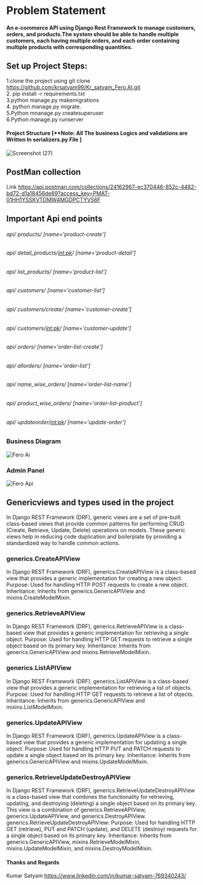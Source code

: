 # Problem Statement
#### An e-commerce API using Django Rest Framework to manage customers, orders, and products.The system should be able to handle multiple customers, each having multiple orders, and each order containing multiple products with corresponding quantities.


## Set up Project Steps:
1.clone the project using git clone https://github.com/krsatyam99/Kr_satyam_Fero.AI.git \
2. pip install -r requirements.txt\
3.python manage.py makemigrations\
4. python manage.py migrate.\
5.Python mnanage.py createsuperuser\
6.Python manage.py runserver
#### Project Structure [**Note: All The business Logics and validations are Written In serializers.py File ]
![Screenshot (27)](https://github.com/krsatyam99/Kr_satyam_Fero.AI/assets/103446420/9d0b34a9-8248-4ddc-83d3-83cfb6612e62)

## PostMan collection 
Link https://api.postman.com/collections/24162967-ec370446-852c-4482-bd72-d1a18456de69?access_key=PMAT-01HH1YSSKVTDMW4MGDPCTYVS6F
## Important Api end points
###### api/ products/ [name='product-create']
###### api/ detail_products/<int:pk>/ [name='product-detail']
###### api/ list_products/ [name='product-list']
###### api/ customers/ [name='customer-list']
###### api/ customers/create/ [name='customer-create']
###### api/ customers/<int:pk>/ [name='customer-update']
###### api/ orders/ [name='order-list-create']
###### api/ allorders/ [name='order-list']
###### api/ name_wise_orders/ [name='order-list-name']
###### api/ product_wise_orders/ [name='order-list-product']
###### api/ updateorder/<int:pk>/ [name='update-order']


### Business Diagram
![Fero Ai](https://github.com/krsatyam99/Kr_satyam_Fero.AI/assets/103446420/591aa6dc-717d-4912-9136-dd2ef46c3201)


### Admin Panel
![Fero Api](https://github.com/krsatyam99/Kr_satyam_Fero.AI/assets/103446420/a02d4eb6-f854-41ad-92de-f72fee27a8b5)



## Genericviews and types used in the project
In Django REST Framework (DRF), generic views are a set of pre-built class-based views that provide common patterns for performing CRUD (Create, Retrieve, Update, Delete) operations on models. These generic views help in reducing code duplication and boilerplate by providing a standardized way to handle common actions.
### generics.CreateAPIView
In Django REST Framework (DRF), generics.CreateAPIView is a class-based view that provides a generic implementation for creating a new object.
Purpose: Used for handling HTTP POST requests to create a new object.
Inheritance: Inherits from generics.GenericAPIView and mixins.CreateModelMixin.
### generics.RetrieveAPIView
In Django REST Framework (DRF), generics.RetrieveAPIView is a class-based view that provides a generic implementation for retrieving a single object.
Purpose: Used for handling HTTP GET requests to retrieve a single object based on its primary key.
Inheritance: Inherits from generics.GenericAPIView and mixins.RetrieveModelMixin.
### generics.ListAPIView
In Django REST Framework (DRF), generics.ListAPIView is a class-based view that provides a generic implementation for retrieving a list of objects.
Purpose: Used for handling HTTP GET requests to retrieve a list of objects.
Inheritance: Inherits from generics.GenericAPIView and mixins.ListModelMixin.
### generics.UpdateAPIView
In Django REST Framework (DRF), generics.UpdateAPIView is a class-based view that provides a generic implementation for updating a single object.
Purpose: Used for handling HTTP PUT and PATCH requests to update a single object based on its primary key.
Inheritance: Inherits from generics.GenericAPIView and mixins.UpdateModelMixin.
### generics.RetrieveUpdateDestroyAPIView
In Django REST Framework (DRF), generics.RetrieveUpdateDestroyAPIView is a class-based view that combines the functionality for retrieving, updating, and destroying (deleting) a single object based on its primary key. This view is a combination of generics.RetrieveAPIView, generics.UpdateAPIView, and generics.DestroyAPIView.
generics.RetrieveUpdateDestroyAPIView:
Purpose: Used for handling HTTP GET (retrieve), PUT and PATCH (update), and DELETE (destroy) requests for a single object based on its primary key.
Inheritance: Inherits from generics.GenericAPIView, mixins.RetrieveModelMixin, mixins.UpdateModelMixin, and mixins.DestroyModelMixin.

#### Thanks and Regards
Kumar Satyam
https://www.linkedin.com/in/kumar-satyam-769340243/
